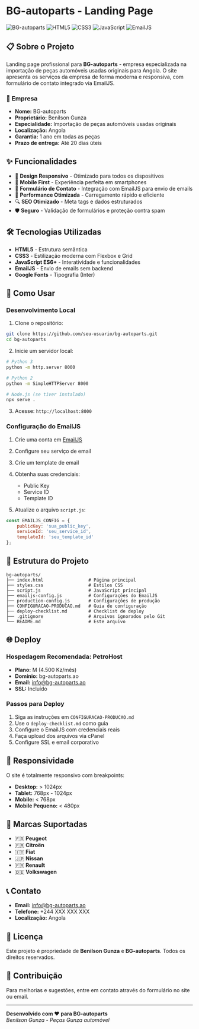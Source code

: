 # BG-autoparts - Landing Page

![BG-autoparts](https://img.shields.io/badge/Status-Produção-green)
![HTML5](https://img.shields.io/badge/HTML5-E34F26?style=flat&logo=html5&logoColor=white)
![CSS3](https://img.shields.io/badge/CSS3-1572B6?style=flat&logo=css3&logoColor=white)
![JavaScript](https://img.shields.io/badge/JavaScript-F7DF1E?style=flat&logo=javascript&logoColor=black)
![EmailJS](https://img.shields.io/badge/EmailJS-FF6B6B?style=flat&logo=email&logoColor=white)

## 📋 Sobre o Projeto

Landing page profissional para **BG-autoparts** - empresa especializada na importação de peças automóveis usadas originais para Angola. O site apresenta os serviços da empresa de forma moderna e responsiva, com formulário de contato integrado via EmailJS.

### 🚗 Empresa
- **Nome:** BG-autoparts
- **Proprietário:** Benilson Gunza
- **Especialidade:** Importação de peças automóveis usadas originais
- **Localização:** Angola
- **Garantia:** 1 ano em todas as peças
- **Prazo de entrega:** Até 20 dias úteis

## ✨ Funcionalidades

- 🎨 **Design Responsivo** - Otimizado para todos os dispositivos
- 📱 **Mobile First** - Experiência perfeita em smartphones
- 📧 **Formulário de Contato** - Integração com EmailJS para envio de emails
- 🚀 **Performance Otimizada** - Carregamento rápido e eficiente
- 🔍 **SEO Otimizado** - Meta tags e dados estruturados
- 🛡️ **Seguro** - Validação de formulários e proteção contra spam

## 🛠️ Tecnologias Utilizadas

- **HTML5** - Estrutura semântica
- **CSS3** - Estilização moderna com Flexbox e Grid
- **JavaScript ES6+** - Interatividade e funcionalidades
- **EmailJS** - Envio de emails sem backend
- **Google Fonts** - Tipografia (Inter)

## 🚀 Como Usar

### Desenvolvimento Local

1. Clone o repositório:
```bash
git clone https://github.com/seu-usuario/bg-autoparts.git
cd bg-autoparts
```

2. Inicie um servidor local:
```bash
# Python 3
python -m http.server 8000

# Python 2
python -m SimpleHTTPServer 8000

# Node.js (se tiver instalado)
npx serve .
```

3. Acesse: `http://localhost:8000`

### Configuração do EmailJS

1. Crie uma conta em [EmailJS](https://www.emailjs.com)
2. Configure seu serviço de email
3. Crie um template de email
4. Obtenha suas credenciais:
   - Public Key
   - Service ID
   - Template ID

5. Atualize o arquivo `script.js`:
```javascript
const EMAILJS_CONFIG = {
    publicKey: 'sua_public_key',
    serviceId: 'seu_service_id',
    templateId: 'seu_template_id'
};
```

## 📁 Estrutura do Projeto

```
bg-autoparts/
├── index.html                 # Página principal
├── styles.css                 # Estilos CSS
├── script.js                  # JavaScript principal
├── emailjs-config.js          # Configurações do EmailJS
├── production-config.js       # Configurações de produção
├── CONFIGURACAO-PRODUCAO.md   # Guia de configuração
├── deploy-checklist.md        # Checklist de deploy
├── .gitignore                 # Arquivos ignorados pelo Git
└── README.md                  # Este arquivo
```

## 🌐 Deploy

### Hospedagem Recomendada: PetroHost

- **Plano:** M (4.500 Kz/mês)
- **Domínio:** bg-autoparts.ao
- **Email:** info@bg-autoparts.ao
- **SSL:** Incluído

### Passos para Deploy

1. Siga as instruções em `CONFIGURACAO-PRODUCAO.md`
2. Use o `deploy-checklist.md` como guia
3. Configure o EmailJS com credenciais reais
4. Faça upload dos arquivos via cPanel
5. Configure SSL e email corporativo

## 📱 Responsividade

O site é totalmente responsivo com breakpoints:

- **Desktop:** > 1024px
- **Tablet:** 768px - 1024px
- **Mobile:** < 768px
- **Mobile Pequeno:** < 480px

## 🎨 Marcas Suportadas

- 🇫🇷 **Peugeot**
- 🇫🇷 **Citroën**
- 🇮🇹 **Fiat**
- 🇯🇵 **Nissan**
- 🇫🇷 **Renault**
- 🇩🇪 **Volkswagen**

## 📞 Contato

- **Email:** info@bg-autoparts.ao
- **Telefone:** +244 XXX XXX XXX
- **Localização:** Angola

## 📄 Licença

Este projeto é propriedade de **Benilson Gunza** e **BG-autoparts**. Todos os direitos reservados.

## 🤝 Contribuição

Para melhorias e sugestões, entre em contato através do formulário no site ou email.

---

**Desenvolvido com ❤️ para BG-autoparts**  
*Benilson Gunza - Peças Gunza automóvel*